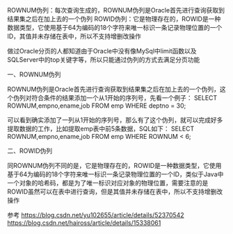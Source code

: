 ROWNUM伪列：每次查询生成的，ROWNUM伪列是Oracle首先进行查询获取到结果集之后在加上去的一个伪列
ROWID伪列：它是物理存在的，ROWID是一种数据类型，它使用基于64为编码的18个字符来唯一标识一条记录物理位置的一个ID，其值并未存储在表中，所以不支持增删改操作



做过Oracle分页的人都知道由于Oracle中没有像MySql中limit函数以及SQLServer中的top关键字等，所以只能通过伪列的方式去满足分页功能


一、ROWNUM伪列

ROWNUM伪列是Oracle首先进行查询获取到结果集之后在加上去的一个伪列，这个伪列对符合条件的结果添加一个从1开始的序列号，先看一个例子：
SELECT ROWNUM,empno,ename,job FROM emp WHERE deptno = 30;

可以看到确实添加了一列从1开始的序列号，那么有了这个伪列，就可以完成好多提取数据的工作，比如提取emp表中前5条数据，SQL如下：
SELECT ROWNUM,empno,ename,job FROM emp WHERE ROWNUM < 6;


二、ROWID伪列

同ROWNUM伪列不同的是，它是物理存在的，ROWID是一种数据类型，它使用基于64为编码的18个字符来唯一标识一条记录物理位置的一个ID，类似于Java中一个对象的哈希码，都是为了唯一标识对应对象的物理位置，需要注意的是ROWID虽然可以在表中进行查询，但是其值并未存储在表中，所以不支持增删改操作








参考
https://blog.csdn.net/yu102655/article/details/52370542
https://blog.csdn.net/haiross/article/details/15338061


